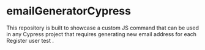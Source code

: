 # emailGeneratorCypress
This repository is built to showcase a custom JS command that can be used in any Cypress project that requires generating new email address for each Register user test .
